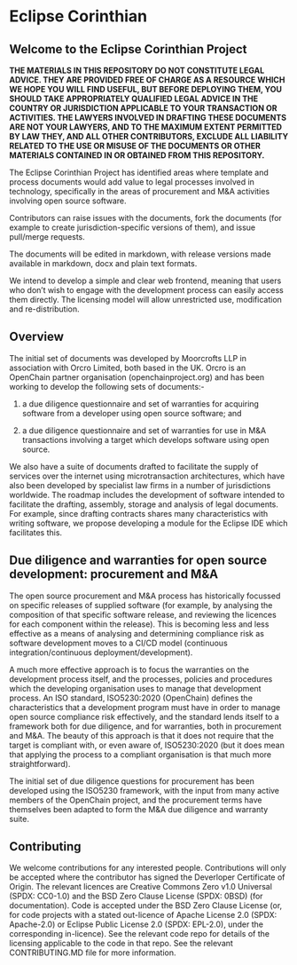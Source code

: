<!--
SPDX-FileCopyrightText: 2024 Orcro Limited <team@orcro.co.uk>
SPDX-License-Identifier: 0BSD
-->

# Eclipse Corinthian

## Welcome to the Eclipse Corinthian Project

**THE MATERIALS IN THIS REPOSITORY DO NOT CONSTITUTE LEGAL ADVICE. THEY ARE PROVIDED FREE OF CHARGE AS A RESOURCE WHICH WE HOPE YOU WILL FIND USEFUL, BUT BEFORE DEPLOYING THEM, YOU SHOULD TAKE APPROPRIATELY QUALIFIED LEGAL ADVICE IN THE COUNTRY OR JURISDICTION APPLICABLE TO YOUR TRANSACTION OR ACTIVITIES. THE LAWYERS INVOLVED IN DRAFTING THESE DOCUMENTS ARE NOT YOUR LAWYERS, AND TO THE MAXIMUM EXTENT PERMITTED BY LAW THEY, AND ALL OTHER CONTRIBUTORS, EXCLUDE ALL LIABILITY RELATED TO THE USE OR MISUSE OF THE DOCUMENTS OR OTHER MATERIALS CONTAINED IN OR OBTAINED FROM THIS REPOSITORY.**

The Eclipse Corinthian Project has identified areas where template and process documents would add value to legal processes involved in technology, specifically in the areas of procurement and M&A activities involving open source software.

Contributors can raise issues with the documents, fork the documents (for example to create jurisdiction-specific versions of them), and issue pull/merge requests.

The documents will be edited in markdown, with release versions made available in markdown, docx and plain text formats.

We intend to develop a simple and clear web frontend, meaning that users who don’t wish to engage with the development process can easily access them directly. The licensing model will allow unrestricted use, modification and re-distribution.

## Overview

The initial set of documents was developed by Moorcrofts LLP in association with Orcro Limited, both based in the UK. Orcro is an OpenChain partner organisation (openchainproject.org) and has been working to develop the following sets of documents:-

1. a due diligence questionnaire and set of warranties for acquiring software from a developer using open source software; and

2. a due diligence questionnaire and set of warranties for use in M&A transactions involving a target which develops software using open source.

 We also have a suite of documents drafted to facilitate the supply of services over the internet using microtransaction architectures, which have also been developed by specialist law firms in a number of jurisdictions worldwide. The roadmap includes the development of software intended to facilitate the drafting, assembly, storage and analysis of legal documents. For example, since drafting contracts shares many characteristics with writing software, we propose developing a module for the Eclipse IDE which facilitates this.

## Due diligence and warranties for open source development: procurement and M&A

The open source procurement and M&A process has historically focussed on specific releases of supplied software (for example, by analysing the composition of that specific software release, and reviewing the licences for each component within the release). This is becoming less and less effective as a means of analysing and determining compliance risk as software development moves to a CI/CD model (continuous integration/continuous deployment/development).

A much more effective approach is to focus the warranties on the development process itself, and the processes, policies and procedures which the developing organisation uses to manage that development process. An ISO standard, ISO5230:2020 (OpenChain) defines the characteristics that a development program must have in order to manage open source compliance risk effectively, and the standard lends itself to a framework both for due diligence, and for warranties, both in procurement and M&A. The beauty of this approach is that it does not require that the target is compliant with, or even aware of, ISO5230:2020 (but it does mean that applying the process to a compliant organisation is that much more straightforward).

The initial set of due diligence questions for procurement has been developed using the ISO5230 framework, with the input from many active members of the OpenChain project, and the procurement terms have themselves been adapted to form the M&A due diligence and warranty suite.

## Contributing
We welcome contributions for any interested people. Contributions will only be accepted where the contributor has signed the Deverloper Certificate of Origin. The relevant licences are Creative Commons Zero v1.0 Universal (SPDX: CC0-1.0) and the BSD Zero Clause License (SPDX: 0BSD) (for documentation). Code is accepted under the BSD Zero Clause License (or, for code projects with a stated out-licence of Apache License 2.0 (SPDX: Apache-2.0) or Eclipse Public License 2.0 (SPDX: EPL-2.0), under the corresponding in-licence). See the relevant code repo for details of the licensing applicable to the code in that repo. See the relevant CONTRIBUTING.MD file for more information.

